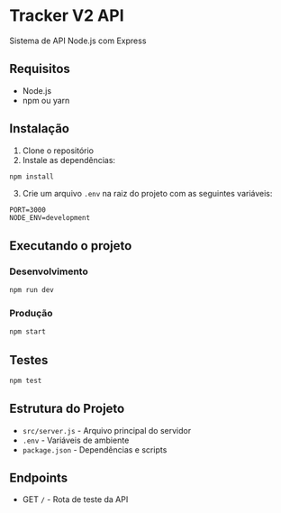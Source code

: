 # Tracker V2 API

Sistema de API Node.js com Express

## Requisitos

- Node.js
- npm ou yarn

## Instalação

1. Clone o repositório
2. Instale as dependências:
```bash
npm install
```

3. Crie um arquivo `.env` na raiz do projeto com as seguintes variáveis:
```
PORT=3000
NODE_ENV=development
```

## Executando o projeto

### Desenvolvimento
```bash
npm run dev
```

### Produção
```bash
npm start
```

## Testes
```bash
npm test
```

## Estrutura do Projeto

- `src/server.js` - Arquivo principal do servidor
- `.env` - Variáveis de ambiente
- `package.json` - Dependências e scripts

## Endpoints

- GET `/` - Rota de teste da API 